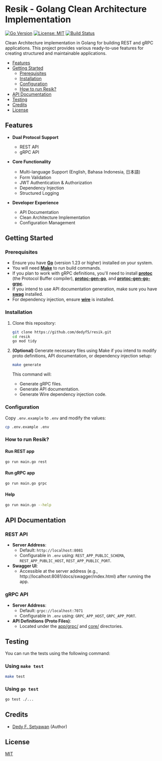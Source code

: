 # Resik - Golang Clean Architecture Implementation

[![Go Version](https://img.shields.io/github/go-mod/go-version/dedyf5/resik)](https://go.dev/)
[![License: MIT](https://img.shields.io/badge/License-MIT-blue.svg)](LICENSE)
[![Build Status](https://img.shields.io/github/actions/workflow/status/dedyf5/resik/ci.yml)](https://github.com/dedyf5/resik/actions)

Clean Architecture implementation in Golang for building REST and gRPC applications. This project provides various ready-to-use features for creating structured and maintainable applications.

- [Features](#features)
- [Getting Started](#getting-started)
  - [Prerequisites](#prerequisites)
  - [Installation](#installation)
  - [Configuration](#configuration)
  - [How to run Resik?](#how-to-run-resik)
- [API Documentation](#api-documentation)
- [Testing](#testing)
- [Credits](#credits)
- [License](#license)

## Features

- **Dual Protocol Support**
  - REST API
  - gRPC API

- **Core Functionality**
  - Multi-language Support (English, Bahasa Indonesia, 日本語)
  - Form Validation
  - JWT Authentication & Authorization
  - Dependency Injection
  - Structured Logging

- **Developer Experience**
  - API Documentation
  - Clean Architecture Implementation
  - Configuration Management

## Getting Started

### Prerequisites

- Ensure you have **[Go](https://go.dev/)** (version 1.23 or higher) installed on your system.
- You will need **[Make](https://www.gnu.org/software/make/)** to run build commands.
- If you plan to work with gRPC definitions, you'll need to install **[protoc](https://protobuf.dev/installation/)** (the Protocol Buffer compiler), **[protoc-gen-go](https://github.com/protocolbuffers/protobuf-go)**, and **[protoc-gen-go-grpc](https://github.com/grpc/grpc-go/tree/master/cmd/protoc-gen-go-grpc)**.
- If you intend to use API documentation generation, make sure you have **[swag](https://github.com/swaggo/swag)** installed.
- For dependency injection, ensure **[wire](https://github.com/google/wire)** is installed.

### Installation

1. Clone this repository:

    ```bash
    git clone https://github.com/dedyf5/resik.git
    cd resik
    go mod tidy
    ```

2. **(Optional)** Generate necessary files using Make if you intend to modify proto definitions, API documentation, or dependency injection setup:

    ```bash
    make generate
    ```

    This command will:
    - Generate gRPC files.
    - Generate API documentation.
    - Generate Wire dependency injection code.

### Configuration

Copy `.env.example` to `.env` and modify the values:

```bash
cp .env.example .env
```

### How to run Resik?

#### Run REST app

```bash
go run main.go rest
```

#### Run gRPC app

```bash
go run main.go grpc
```

#### Help

```bash
go run main.go --help
```

## API Documentation

### REST API

- **Server Address**:
  - Default: `http://localhost:8081`
  - Configurable in `.env` using: `REST_APP_PUBLIC_SCHEMA`, `REST_APP_PUBLIC_HOST`, `REST_APP_PUBLIC_PORT`.
- **Swagger UI**:
  - Accessible at the server address (e.g., http://localhost:8081/docs/swagger/index.html) after running the app.

### gRPC API

- **Server Address**:
  - Default: `grpc://localhost:7071`
  - Configurable in `.env` using: `GRPC_APP_HOST`, `GRPC_APP_PORT`.
- **API Definitions (Proto Files)**:
  - Located under the [app/grpc/](/app/grpc/) and [core/](/core/) directories.

## Testing

You can run the tests using the following command:

### Using `make test`

```bash
make test
```

### Using `go test`

```bash
go test ./...
```

## Credits

- [Dedy F. Setyawan](https://github.com/dedyf5) (Author)

## License

[MIT](/LICENSE)
